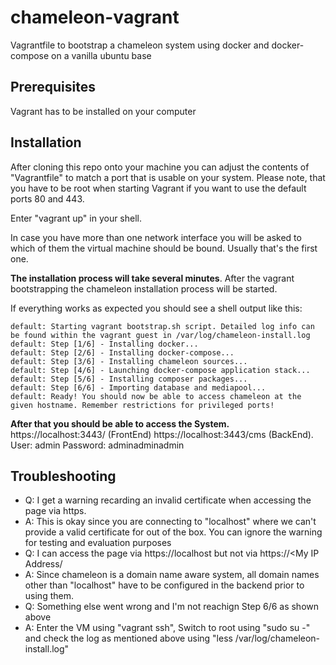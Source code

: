 
# chameleon-vagrant
Vagrantfile to bootstrap a chameleon system using docker and docker-compose on a vanilla ubuntu base

## Prerequisites
Vagrant has to be installed on your computer

## Installation
After cloning this repo onto your machine you can adjust the contents of "Vagrantfile" to match a port that is usable on your system. Please note, that you have to be root when starting Vagrant if you want to use the default ports 80 and 443.

Enter "vagrant up" in your shell.

In case you have more than one network interface you will be asked to which of them the virtual machine should be bound. Usually that's the first one.

**The installation process will take several minutes**. After the vagrant bootstrapping the chameleon installation process will be started.

If everything works as expected you should see a shell output like this:

    default: Starting vagrant bootstrap.sh script. Detailed log info can be found within the vagrant guest in /var/log/chameleon-install.log
    default: Step [1/6] - Installing docker...
    default: Step [2/6] - Installing docker-compose...
    default: Step [3/6] - Installing chameleon sources...
    default: Step [4/6] - Launching docker-compose application stack...
    default: Step [5/6] - Installing composer packages...
    default: Step [6/6] - Importing database and mediapool...
    default: Ready! You should now be able to access chameleon at the given hostname. Remember restrictions for privileged ports!

**After that you should be able to access the System.**
https://localhost:3443/ (FrontEnd)
https://localhost:3443/cms (BackEnd). User: admin Password: adminadminadmin

## Troubleshooting

 - Q: I get a warning recarding an invalid certificate when accessing the page via https. 
 - A: This is okay since you are connecting to "localhost" where we can't provide a valid certificate for out of the box. You can ignore the warning for testing and evaluation purposes
 - Q: I can access the page via https://localhost but not via https://<My IP Address/
 - A: Since chameleon is a domain name aware system, all domain names other than "localhost" have to be configured in the backend prior to using them.
 - Q: Something else went wrong and I'm not reachign Step 6/6 as shown above
 - A: Enter the VM using "vagrant ssh", Switch to root using "sudo su -" and check the log as mentioned above using "less /var/log/chameleon-install.log"
